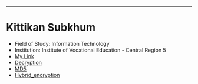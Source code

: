 
---
# Kittikan Subkhum
+ Field of Study: Information Technology
+ Institution: Institute of Vocational Education - Central Region 5
+ [My Link](HelloWorld)
+ [Decryption](Decryption)
+ [MD5](MD5)
+ [Hybrid_encryption](Hybrid_encryption)
